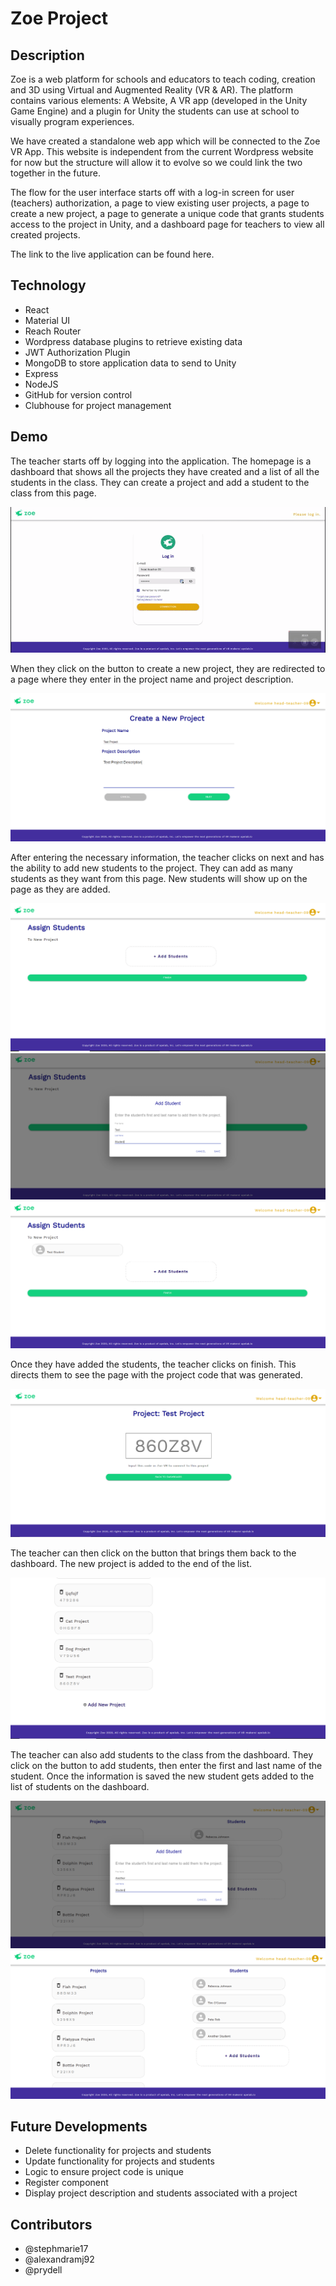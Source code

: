 # Zoe Project

## Description

Zoe is a web platform for schools and educators to teach coding, creation and 3D using Virtual and Augmented Reality (VR & AR). The platform contains various elements: A Website, A VR app (developed in the Unity Game Engine) and a plugin for Unity the students can use at school to visually program experiences.

We have created a standalone web app which will be connected to the Zoe VR App. This website is independent from the current Wordpress website for now but the structure will allow it to evolve so we could link the two together in the future. 

The flow for the user interface starts off with a log-in screen for user (teachers) authorization, a page to view existing user projects, a page to create a new project, a page to generate a unique code that grants students access to the project in Unity, and a dashboard page for teachers to view all created projects.

The link to the live application can be found here.

## Technology 

- React
- Material UI
- Reach Router
- Wordpress database plugins to retrieve existing data
- JWT Authorization Plugin
- MongoDB to store application data to send to Unity
- Express
- NodeJS
- GitHub for version control
- Clubhouse for project management

## Demo

The teacher starts off by logging into the application. The homepage is a dashboard that shows all the projects they have created and a list of all the students in the class. They can create a project and add a student to the class from this page.

![Login](demo/login&dashboard.gif)


When they click on the button to create a new project, they are redirected to a page where they enter in the project name and project description. 

![Create a project](demo/testproject1.PNG)

After entering the necessary information, the teacher clicks on next and has the ability to add new students to the project. They can add as many students as they want from this page. New students will show up on the page as they are added.

![Add students](demo/testproject2.PNG)
![Add students](demo/testproject3.PNG)
![Add students](demo/testproject4.PNG)

Once they have added the students, the teacher clicks on finish. This directs them to see the page with the project code that was generated. 

![Project Code](demo/testproject5.PNG)

The teacher can then click on the button that brings them back to the dashboard. The new project is added to the end of the list.

![Back to dashboard](demo/testproject6.PNG)

The teacher can also add students to the class from the dashboard. They click on the button to add students, then enter the first and last name of the student. Once the information is saved the new student gets added to the list of students on the dashboard.
 
![Dashboard Student](demo/testproject7.PNG)
![Dashboard Student](demo/testproject8.PNG)

## Future Developments

- Delete functionality for projects and students
- Update functionality for projects and students
- Logic to ensure project code is unique
- Register component
- Display project description and students associated with a project

## Contributors

- @stephmarie17
- @alexandramj92
- @prydell




















